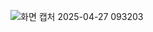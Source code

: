 ![화면 캡처 2025-04-27 093203](https://github.com/user-attachments/assets/9150f4cd-c7e8-4f16-a586-2085407d922c)
